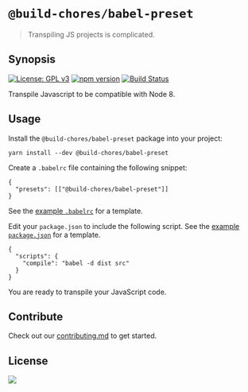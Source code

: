 # `@build-chores/babel-preset`

> Transpiling JS projects is complicated.

## Synopsis

[![License: GPL v3](https://img.shields.io/badge/License-GPL%20v3-blue.svg)](https://www.gnu.org/licenses/gpl-3.0) [![npm version](https://img.shields.io/npm/v/@build-chores/babel-preset.svg?style=flat)](https://www.npmjs.com/package/@build-chores/babel-preset) [![Build Status](https://travis-ci.org/critocrito/build-chores.svg?branch=master)](https://travis-ci.org/critocrito/build-chores)

Transpile Javascript to be compatible with Node 8.

## Usage

Install the `@build-chores/babel-preset` package into your project:

```
yarn install --dev @build-chores/babel-preset
```

Create a `.babelrc` file containing the following snippet:

```
{
  "presets": [["@build-chores/babel-preset"]]
}
```

See the [example `.babelrc`](../../project-example/.babelrc) for a template.

Edit your `package.json` to include the following script. See the [example `package.json`](../../project-example/package.json) for a template.

```
{
  "scripts": {
    "compile": "babel -d dist src"
  }
}
```

You are ready to transpile your JavaScript code.

## Contribute

Check out our [contributing.md](../../CONTRIBUTING.md) to get started.

## License

[<img src="https://www.gnu.org/graphics/gplv3-88x31.png" align="left" />](license)
